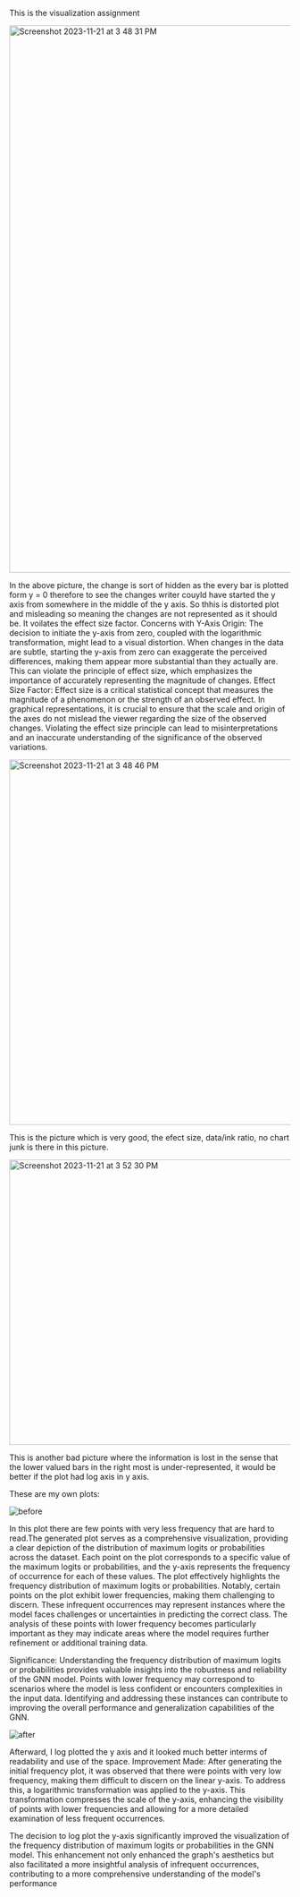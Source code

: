 This is the visualization assignment

<img width="978" alt="Screenshot 2023-11-21 at 3 48 31 PM" src="https://github.com/bivekpok/DSPS_BPokhrel/assets/144483051/0d61b67e-e758-4548-b704-ddd072aee81a">

 In the above picture, the change is sort of hidden as the every bar is plotted form y  = 0 therefore to see the changes writer couyld have started the y axis from somewhere in the middle of the y axis. So thhis is distorted plot and misleading so meaning the changes are not represented as it should be. It voilates the effect size factor.
Concerns with Y-Axis Origin:
The decision to initiate the y-axis from zero, coupled with the logarithmic transformation, might lead to a visual distortion. When changes in the data are subtle, starting the y-axis from zero can exaggerate the perceived differences, making them appear more substantial than they actually are. This can violate the principle of effect size, which emphasizes the importance of accurately representing the magnitude of changes.
Effect Size Factor:
Effect size is a critical statistical concept that measures the magnitude of a phenomenon or the strength of an observed effect. In graphical representations, it is crucial to ensure that the scale and origin of the axes do not mislead the viewer regarding the size of the observed changes. Violating the effect size principle can lead to misinterpretations and an inaccurate understanding of the significance of the observed variations.
 
<img width="653" alt="Screenshot 2023-11-21 at 3 48 46 PM" src="https://github.com/bivekpok/DSPS_BPokhrel/assets/144483051/804be837-ea19-451a-afe7-b4ae6ad95c2b">

This is the picture which is very good, the efect size, data/ink ratio, no chart junk is there in this picture.


<img width="510" alt="Screenshot 2023-11-21 at 3 52 30 PM" src="https://github.com/bivekpok/DSPS_BPokhrel/assets/144483051/8428645e-86d0-4c6d-a5b7-3edd03c9e513">

This is another bad picture where the information is lost in the sense that the lower valued bars in the right most is under-represented, it would be better if the plot had log axis in y axis.



  These are my own plots:
  

  
![before](https://github.com/bivekpok/DSPS_BPokhrel/assets/144483051/77b3f623-dc33-445d-a260-d4099f5bfa77)

In this plot there are few points with very less frequency that are hard to read.The generated plot serves as a comprehensive visualization, providing a clear depiction of the distribution of maximum logits or probabilities across the dataset. Each point on the plot corresponds to a specific value of the maximum logits or probabilities, and the y-axis represents the frequency of occurrence for each of these values.
The plot effectively highlights the frequency distribution of maximum logits or probabilities. Notably, certain points on the plot exhibit lower frequencies, making them challenging to discern. These infrequent occurrences may represent instances where the model faces challenges or uncertainties in predicting the correct class. The analysis of these points with lower frequency becomes particularly important as they may indicate areas where the model requires further refinement or additional training data.

Significance:
Understanding the frequency distribution of maximum logits or probabilities provides valuable insights into the robustness and reliability of the GNN model. Points with lower frequency may correspond to scenarios where the model is less confident or encounters complexities in the input data. Identifying and addressing these instances can contribute to improving the overall performance and generalization capabilities of the GNN.

![after](https://github.com/bivekpok/DSPS_BPokhrel/assets/144483051/7b5ce1f4-2ec2-4c74-b93c-b06fc664bf44)

Afterward, I log plotted the y axis and it looked much better interms of readability and use of the space.
Improvement Made:
After generating the initial frequency plot, it was observed that there were points with very low frequency, making them difficult to discern on the linear y-axis. To address this, a logarithmic transformation was applied to the y-axis. This transformation compresses the scale of the y-axis, enhancing the visibility of points with lower frequencies and allowing for a more detailed examination of less frequent occurrences.

The decision to log plot the y-axis significantly improved the visualization of the frequency distribution of maximum logits or probabilities in the GNN model. This enhancement not only enhanced the graph's aesthetics but also facilitated a more insightful analysis of infrequent occurrences, contributing to a more comprehensive understanding of the model's performance
